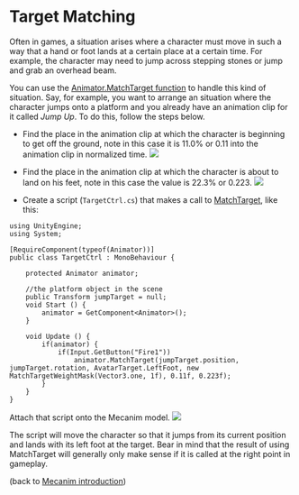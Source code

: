 Target Matching
===============


Often in games, a situation arises where a character must move in such a way that a hand or foot lands at a certain place at a certain time. For example, the character may need to jump across stepping stones or jump and grab an overhead beam.

You can use the [Animator.MatchTarget function](scriptref:animator.matchtarget.html) to handle this kind of situation. Say, for example, you want to arrange an situation where the character jumps onto a platform and you already have an animation clip for it called _Jump Up_. To do this, follow the steps below.

* Find the place in the animation clip at which the character is beginning to get off the ground, note in this case it is 11.0% or 0.11 into the animation clip in normalized time.
![](http://docwiki.hq.unity3d.com/uploads/Main/MecanimMatchTargetStart.png)  

* Find the place in the animation clip at which the character is about to land on his feet, note in this case the value is 22.3% or 0.223.
![](http://docwiki.hq.unity3d.com/uploads/Main/MecanimMatchTargetEnd.png)  

* Create a script (`TargetCtrl.cs`) that makes a call to [MatchTarget](scriptref:animator.matchtarget.html), like this:

````
using UnityEngine;
using System;

[RequireComponent(typeof(Animator))]  
public class TargetCtrl : MonoBehaviour {

	protected Animator animator;	
	
	//the platform object in the scene
	public Transform jumpTarget = null; 
	void Start () {
		animator = GetComponent<Animator>();
	}
	
	void Update () {
		if(animator) {
			if(Input.GetButton("Fire1"))		       
				animator.MatchTarget(jumpTarget.position, jumpTarget.rotation, AvatarTarget.LeftFoot, new MatchTargetWeightMask(Vector3.one, 1f), 0.11f, 0.223f);
		}		
	}
}

````

Attach that script onto the Mecanim model. 
![](http://docwiki.hq.unity3d.com/uploads/Main/MecanimMatchTargetInspector.png)  

The script will move the character so that it jumps from its current position and lands with its left foot at the target. Bear in mind that the result of using MatchTarget will generally only make sense if it is called at the right point in gameplay.

(back to [Mecanim introduction](mecanimanimationsystem.html))
